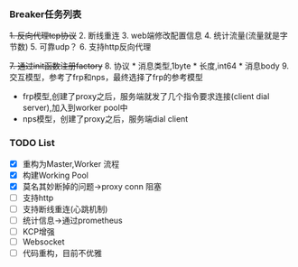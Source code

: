 ### Breaker任务列表

~~1. 反向代理tcp协议~~
2. 断线重连
3. web端修改配置信息
4. 统计流量(流量就是字节数)
5. 可靠udp？
6. 支持http反向代理

~~7. 通过init函数注册factory~~
8. 协议
    * 消息类型,1byte
    * 长度,int64
    * 消息body
9. 交互模型，参考了frp和nps，最终选择了frp的参考模型
   * frp模型,创建了proxy之后，服务端就发了几个指令要求连接(client dial server),加入到worker pool中
   * nps模型，创建了proxy之后，服务端dial client



### TODO List
- [x] 重构为Master,Worker 流程
- [x] 构建Working Pool
- [x] 莫名其妙断掉的问题->proxy conn 阻塞
- [ ] 支持http
- [ ] 支持断线重连(心跳机制)
- [ ] 统计信息->通过prometheus
- [ ] KCP增强
- [ ] Websocket 
- [ ] 代码重构，目前不优雅
